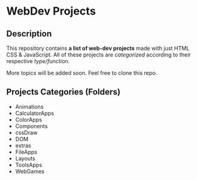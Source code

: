 # WebDev Projects

## Description

This repository contains **a list of web-dev projects** made with just HTML CSS & JavaScript.
All of these projects are *categorized* according to their respective *type/function*.

More topics will be added soon. Feel free to clone this repo.

## Projects Categories (Folders)

- Animations
- CalculatorApps
- ColorApps
- Components
- cssDraw
- DOM
- extras
- FileApps
- Layouts
- ToolsApps
- WebGames
